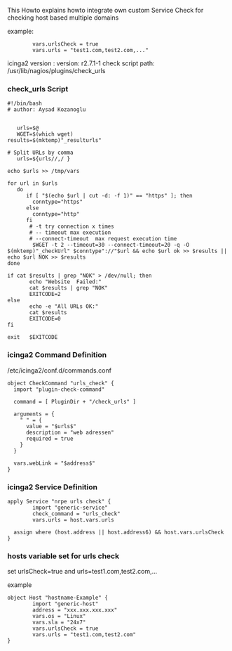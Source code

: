 This Howto explains howto integrate own custom Service Check for checking host based multiple domains

example:
```
        vars.urlsCheck = true
        vars.urls = "test1.com,test2.com,..."
```

icinga2 version : version: r2.7.1-1
check script path: /usr/lib/nagios/plugins/check_urls

### check_urls Script
```
#!/bin/bash
# author: Aysad Kozanoglu


   urls=$@
   WGET=$(which wget)
results=$(mktemp)"_resulturls"

# Split URLs by comma
   urls=${urls//,/ }

echo $urls >> /tmp/vars

for url in $urls
   do
      if [ "$(echo $url | cut -d: -f 1)" == "https" ]; then
        conntype="https"
      else
        conntype="http"
      fi
  	   # -t try connection x times
	   # -- timeout max execution 
	   # --connect-timeout  max request execution time
	    $WGET -t 2 --timeout=30 --connect-timeout=20 -q -O $(mktemp)"_checkUrl" $conntype"://"$url && echo $url ok >> $results || echo $url NOK >> $results
done

if cat $results | grep "NOK" > /dev/null; then
       echo "Website  Failed:"
       cat $results | grep "NOK"
       EXITCODE=2
else
       echo -e "All URLs OK:"
       cat $results
       EXITCODE=0
fi

exit   $EXITCODE

```

### icinga2 Command Definition
/etc/icinga2/conf.d/commands.conf
```
object CheckCommand "urls_check" {
  import "plugin-check-command"

  command = [ PluginDir + "/check_urls" ]

  arguments = {
    " " = {
      value = "$urls$"
      description = "web adressen"
      required = true
    }
  }

  vars.webLink = "$address$"
}
```

### icinga2 Service Definition
```
apply Service "nrpe urls check" {
        import "generic-service"
        check_command = "urls_check"
        vars.urls = host.vars.urls

  assign where (host.address || host.address6) && host.vars.urlsCheck
}
```

### hosts variable set for urls check 
set urlsCheck=true and urls=test1.com,test2.com,...

example
```
object Host "hostname-Example" {
        import "generic-host"
        address = "xxx.xxx.xxx.xxx"
        vars.os = "Linux"
        vars.sla = "24x7"
        vars.urlsCheck = true
        vars.urls = "test1.com,test2.com"
}
```

